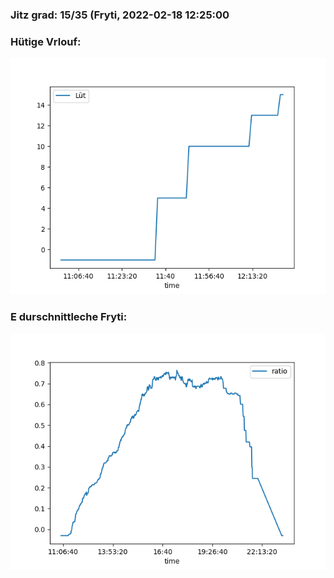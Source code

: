 ### Jitz grad: 15/35 (Fryti, 2022-02-18 12:25:00

### Hütige Vrlouf:
![Graph](Today.png)

### E durschnittleche Fryti:
![Graph](Fryti.png)